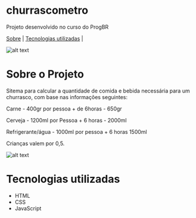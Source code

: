 # churrascometro
Projeto desenvolvido no curso do ProgBR

<p>
 <a href="#Sobre-o-Projeto">Sobre</a> |
 <a href="#Tecnologias-utilizadas">Tecnologias utilizadas</a> |
</p>

![alt text](https://github.com/ferreiradv/churrascometro/blob/master/assets/img1.png)


# Sobre o Projeto
Sitema para calcular a quantidade de comida e bebida necessária para um churrasco,
com base nas informações seguintes:
<p>Carne - 400gr por pessoa + de 6horas - 650gr</p>
<p>Cerveja - 1200ml por Pessoa + 6 horas - 2000ml</p>
<p>Refrigerante/água - 1000ml por pessoa + 6 horas 1500ml</p>
<p>Crianças valem por 0,5.</p>

![alt text](https://github.com/ferreiradv/churrascometro/blob/master/assets/img2.png)

# Tecnologias utilizadas

<ul>
  <li>HTML</li>
  <li>CSS</li>
  <li>JavaScript</li>
</ul>
